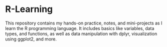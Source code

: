 # R-Learning
This repository contains my hands-on practice, notes, and mini-projects as I learn the R programming language. It includes basics like variables, data types, and functions, as well as data manipulation with dplyr, visualization using ggplot2, and more.
